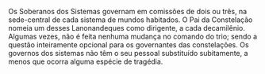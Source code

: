 ﻿Os Soberanos dos Sistemas governam em comissões de dois ou três, na sede-central de cada sistema de mundos habitados. O Pai da Constelação nomeia um desses Lanonandeques como dirigente, a cada decamilênio. Algumas vezes, não é feita nenhuma mudança no comando do trio; sendo a questão inteiramente opcional para os governantes das constelações. Os governos dos sistemas não têm o seu pessoal substituído subitamente, a menos que ocorra alguma espécie de tragédia.